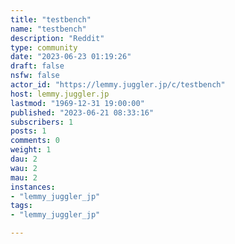 ```yaml
---
title: "testbench" 
name: "testbench"
description: "Reddit"
type: community
date: "2023-06-23 01:19:26"
draft: false
nsfw: false
actor_id: "https://lemmy.juggler.jp/c/testbench"
host: lemmy.juggler.jp
lastmod: "1969-12-31 19:00:00"
published: "2023-06-21 08:33:16"
subscribers: 1
posts: 1
comments: 0
weight: 1
dau: 2
wau: 2
mau: 2
instances:
- "lemmy_juggler_jp"
tags: 
- "lemmy_juggler_jp"

---
```

